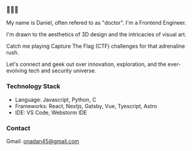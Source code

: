 ### 🚀🚀🚀

My name is Daniel, often refered to as "doctor". I'm a Frontend Engineer. 

I'm drawn to the aesthetics of 3D design and the intricacies of visual art. 

Catch me playing Capture The Flag (CTF) challenges for that adrenaline rush. 

Let's connect and geek out over innovation, exploration, and the ever-evolving tech and security universe.


### Technology Stack
- Language: Javascript, Python, C
- Frameworks: React, Nextjs, Gatsby, Vue, Tyescript, Astro
- IDE: VS Code, Webstorm IDE

### Contact
Gmail: <a href="mailto:onadan45@gmail.com"> onadan45@gmail.com </a>

